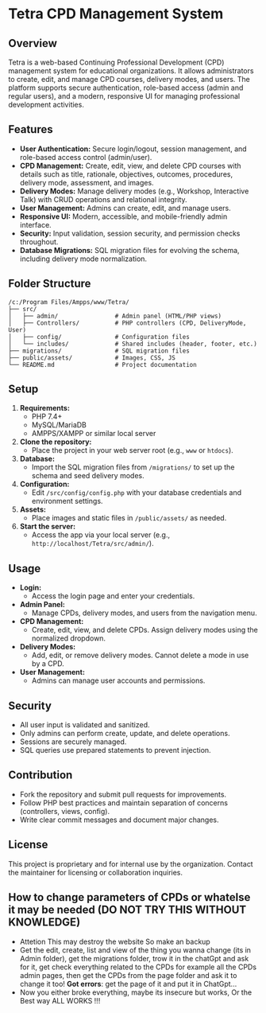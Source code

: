 # Tetra CPD Management System

## Overview

Tetra is a web-based Continuing Professional Development (CPD) management system for educational organizations. It allows administrators to create, edit, and manage CPD courses, delivery modes, and users. The platform supports secure authentication, role-based access (admin and regular users), and a modern, responsive UI for managing professional development activities.

## Features
- **User Authentication:** Secure login/logout, session management, and role-based access control (admin/user).
- **CPD Management:** Create, edit, view, and delete CPD courses with details such as title, rationale, objectives, outcomes, procedures, delivery mode, assessment, and images.
- **Delivery Modes:** Manage delivery modes (e.g., Workshop, Interactive Talk) with CRUD operations and relational integrity.
- **User Management:** Admins can create, edit, and manage users.
- **Responsive UI:** Modern, accessible, and mobile-friendly admin interface.
- **Security:** Input validation, session security, and permission checks throughout.
- **Database Migrations:** SQL migration files for evolving the schema, including delivery mode normalization.

## Folder Structure
```
/c:/Program Files/Ampps/www/Tetra/
├── src/
│   ├── admin/                # Admin panel (HTML/PHP views)
│   ├── Controllers/          # PHP controllers (CPD, DeliveryMode, User)
│   ├── config/               # Configuration files
│   └── includes/             # Shared includes (header, footer, etc.)
├── migrations/               # SQL migration files
├── public/assets/            # Images, CSS, JS
└── README.md                 # Project documentation
```

## Setup
1. **Requirements:**
   - PHP 7.4+
   - MySQL/MariaDB
   - AMPPS/XAMPP or similar local server
2. **Clone the repository:**
   - Place the project in your web server root (e.g., `www` or `htdocs`).
3. **Database:**
   - Import the SQL migration files from `/migrations/` to set up the schema and seed delivery modes.
4. **Configuration:**
   - Edit `/src/config/config.php` with your database credentials and environment settings.
5. **Assets:**
   - Place images and static files in `/public/assets/` as needed.
6. **Start the server:**
   - Access the app via your local server (e.g., `http://localhost/Tetra/src/admin/`).

## Usage
- **Login:**
  - Access the login page and enter your credentials.
- **Admin Panel:**
  - Manage CPDs, delivery modes, and users from the navigation menu.
- **CPD Management:**
  - Create, edit, view, and delete CPDs. Assign delivery modes using the normalized dropdown.
- **Delivery Modes:**
  - Add, edit, or remove delivery modes. Cannot delete a mode in use by a CPD.
- **User Management:**
  - Admins can manage user accounts and permissions.

## Security
- All user input is validated and sanitized.
- Only admins can perform create, update, and delete operations.
- Sessions are securely managed.
- SQL queries use prepared statements to prevent injection.

## Contribution
- Fork the repository and submit pull requests for improvements.
- Follow PHP best practices and maintain separation of concerns (controllers, views, config).
- Write clear commit messages and document major changes.

## License
This project is proprietary and for internal use by the organization. Contact the maintainer for licensing or collaboration inquiries.


## How to change parameters of CPDs or whatelse it may be needed (DO NOT TRY THIS WITHOUT KNOWLEDGE)
- Attetion This may destroy the website So make an backup
- Get the edit, create, list and view of the thing you wanna change (its in Admin folder), get the migrations folder, trow it in the chatGpt and ask for it, get check everything related to the CPDs for example all the CPDs admin pages, then get the CPDs from the page folder and ask it to change it too!
 **Got errors**: get the page of it and put it in ChatGpt...
- Now you either broke everything, maybe its insecure but works, Or the Best way ALL WORKS !!!